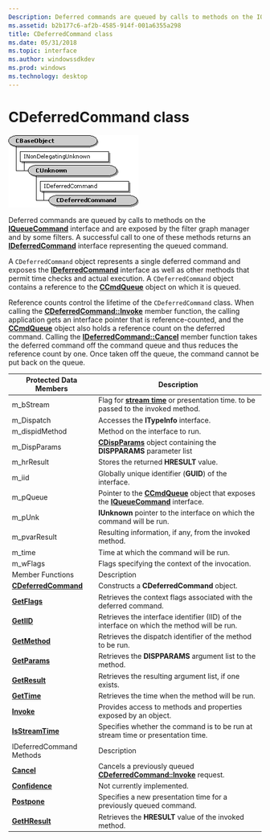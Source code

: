 ```yaml
---
Description: Deferred commands are queued by calls to methods on the IQueueCommand interface and are exposed by the filter graph manager and by some filters.
ms.assetid: b2b177c6-af2b-4585-914f-001a6355a298
title: CDeferredCommand class
ms.date: 05/31/2018
ms.topic: interface
ms.author: windowssdkdev
ms.prod: windows
ms.technology: desktop
---
```


# CDeferredCommand class

![cdeferredcommand class hierarchy](images/cutil13.png)

Deferred commands are queued by calls to methods on the [**IQueueCommand**](/windows/win32/Control/nn-control-iqueuecommand?branch=master) interface and are exposed by the filter graph manager and by some filters. A successful call to one of these methods returns an [**IDeferredCommand**](/windows/win32/Control/nn-control-ideferredcommand?branch=master) interface representing the queued command.

A `CDeferredCommand` object represents a single deferred command and exposes the [**IDeferredCommand**](/windows/win32/Control/nn-control-ideferredcommand?branch=master) interface as well as other methods that permit time checks and actual execution. A `CDeferredCommand` object contains a reference to the [**CCmdQueue**](ccmdqueue.md) object on which it is queued.

Reference counts control the lifetime of the `CDeferredCommand` class. When calling the [**CDeferredCommand::Invoke**](cdeferredcommand-invoke.md) member function, the calling application gets an interface pointer that is reference-counted, and the [**CCmdQueue**](ccmdqueue.md) object also holds a reference count on the deferred command. Calling the [**IDeferredCommand::Cancel**](/windows/win32/Control/nf-control-ideferredcommand-cancel?branch=master) member function takes the deferred command off the command queue and thus reduces the reference count by one. Once taken off the queue, the command cannot be put back on the queue.



| Protected Data Members                                        | Description                                                                                                             |
|---------------------------------------------------------------|-------------------------------------------------------------------------------------------------------------------------|
| m\_bStream                                                    | Flag for [**stream time**](stream-time.md) or presentation time. to be passed to the invoked method.                   |
| m\_Dispatch                                                   | Accesses the **ITypeInfo** interface.                                                                                   |
| m\_dispidMethod                                               | Method on the interface to run.                                                                                         |
| m\_DispParams                                                 | [**CDispParams**](cdispparams.md) object containing the **DISPPARAMS** parameter list                                  |
| m\_hrResult                                                   | Stores the returned **HRESULT** value.                                                                                  |
| m\_iid                                                        | Globally unique identifier (**GUID**) of the interface.                                                                 |
| m\_pQueue                                                     | Pointer to the [**CCmdQueue**](ccmdqueue.md) object that exposes the [**IQueueCommand**](/windows/win32/Control/nn-control-iqueuecommand?branch=master) interface. |
| m\_pUnk                                                       | **IUnknown** pointer to the interface on which the command will be run.                                                 |
| m\_pvarResult                                                 | Resulting information, if any, from the invoked method.                                                                 |
| m\_time                                                       | Time at which the command will be run.                                                                                  |
| m\_wFlags                                                     | Flags specifying the context of the invocation.                                                                         |
| Member Functions                                              | Description                                                                                                             |
| [**CDeferredCommand**](cdeferredcommand-cdeferredcommand.md) | Constructs a **CDeferredCommand** object.                                                                               |
| [**GetFlags**](cdeferredcommand-getflags.md)                 | Retrieves the context flags associated with the deferred command.                                                       |
| [**GetIID**](cdeferredcommand-getiid.md)                     | Retrieves the interface identifier (IID) of the interface on which the method will be run.                              |
| [**GetMethod**](cdeferredcommand-getmethod.md)               | Retrieves the dispatch identifier of the method to be run.                                                              |
| [**GetParams**](cdeferredcommand-getparams.md)               | Retrieves the **DISPPARAMS** argument list to the method.                                                               |
| [**GetResult**](cdeferredcommand-getresult.md)               | Retrieves the resulting argument list, if one exists.                                                                   |
| [**GetTime**](cdeferredcommand-gettime.md)                   | Retrieves the time when the method will be run.                                                                         |
| [**Invoke**](cdeferredcommand-invoke.md)                     | Provides access to methods and properties exposed by an object.                                                         |
| [**IsStreamTime**](cdeferredcommand-isstreamtime.md)         | Specifies whether the command is to be run at stream time or presentation time.                                         |
| IDeferredCommand Methods                                      | Description                                                                                                             |
| [**Cancel**](cdeferredcommand-cancel.md)                     | Cancels a previously queued [**CDeferredCommand::Invoke**](cdeferredcommand-invoke.md) request.                        |
| [**Confidence**](cdeferredcommand-confidence.md)             | Not currently implemented.                                                                                              |
| [**Postpone**](cdeferredcommand-postpone.md)                 | Specifies a new presentation time for a previously queued command.                                                      |
| [**GetHResult**](cdeferredcommand-gethresult.md)             | Retrieves the **HRESULT** value of the invoked method.                                                                  |



 

 

 



